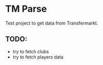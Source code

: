 # TM Parse

Test project to get data from Transfermarkt.

## TODO: 
* try to fetch clubs
* try to fetch players data
